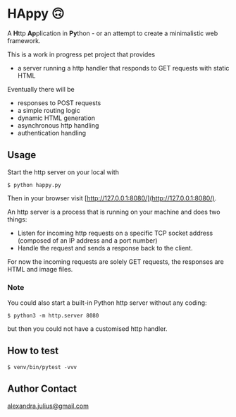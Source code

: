 # HAppy 🙃
A **H**ttp **Ap**plication in **Py**thon - or an attempt to create a minimalistic web framework.

This is a work in progress pet project that provides
  * a server running a http handler that responds to GET requests with static HTML

Eventually there will be
  * responses to POST requests
  * a simple routing logic 
  * dynamic HTML generation
  * asynchronous http handling
  * authentication handling

## Usage
Start the http server on your local with
```
$ python happy.py
```
Then in your browser visit [http://127.0.0.1:8080/](http://127.0.0.1:8080/).

An http server is a process that is running on your machine and does two things:

  * Listen for incoming http requests on a specific TCP socket address (composed of an IP address and a port number)
  * Handle the request and sends a response back to the client.

For now the incoming requests are solely GET requests, the responses are HTML and image files.

### Note
You could also start a built-in Python http server without any coding:
```
$ python3 -m http.server 8080
```
but then you could not have a customised http handler.

## How to test
```
$ venv/bin/pytest -vvv
```

## Author Contact
[alexandra.julius@gmail.com](mailto:alexandra.julius@gmail.com)

